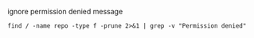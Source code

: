 ignore permission denied message

```
find / -name repo -type f -prune 2>&1 | grep -v "Permission denied"
```
